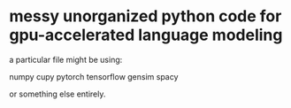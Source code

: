 # messy unorganized python code for gpu-accelerated language modeling

a particular file might be using:

numpy
cupy
pytorch
tensorflow
gensim
spacy

or something else entirely.
